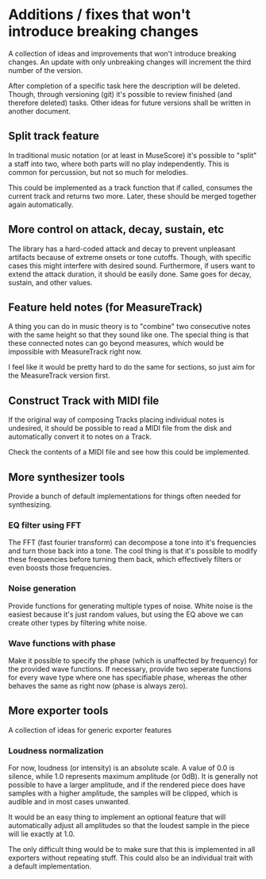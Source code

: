 # Additions / fixes that won't introduce breaking changes

A collection of ideas and improvements that won't introduce breaking changes.
An update with only unbreaking changes will increment the third number of the
version.

After completion of a specific task here the description will be deleted.
Though, through versioning (git) it's possible to review finished (and therefore
deleted) tasks. Other ideas for future versions shall be written in another
document.

## Split track feature

In traditional music notation (or at least in MuseScore) it's possible to
"split" a staff into two, where both parts will no play independently. This
is common for percussion, but not so much for melodies.

This could be implemented as a track function that if called, consumes the
current track and returns two more. Later, these should be merged together
again automatically.

## More control on attack, decay, sustain, etc

The library has a hard-coded attack and decay to prevent unpleasant artifacts
because of extreme onsets or tone cutoffs. Though, with specific cases this
might interfere with desired sound. Furthermore, if users want to extend the
attack duration, it should be easily done. Same goes for decay, sustain, and
other values.

## Feature held notes (for MeasureTrack)

A thing you can do in music theory is to "combine" two consecutive notes with
the same height so that they sound like one. The special thing is that these
connected notes can go beyond measures, which would be impossible with
MeasureTrack right now.

I feel like it would be pretty hard to do the same for sections, so just aim
for the MeasureTrack version first.

## Construct Track with MIDI file

If the original way of composing Tracks placing individual notes is undesired,
it should be possible to read a MIDI file from the disk and automatically
convert it to notes on a Track.

Check the contents of a MIDI file and see how this could be implemented.

## More synthesizer tools

Provide a bunch of default implementations for things often needed for
synthesizing.

### EQ filter using FFT

The FFT (fast fourier transform) can decompose a tone into it's frequencies and
turn those back into a tone. The cool thing is that it's possible to modify
these frequencies before turning them back, which effectively filters or even
boosts those frequencies.

### Noise generation

Provide functions for generating multiple types of noise. White noise is the
easiest because it's just random values, but using the EQ above we can create
other types by filtering white noise.

### Wave functions with phase

Make it possible to specify the phase (which is unaffected by frequency) for
the provided wave functions. If necessary, provide two seperate functions for
every wave type where one has specifiable phase, whereas the other behaves the
same as right now (phase is always zero).

## More exporter tools

A collection of ideas for generic exporter features

### Loudness normalization

For now, loudness (or intensity) is an absolute scale. A value of 0.0 is
silence, while 1.0 represents maximum amplitude (or 0dB). It is generally not
possible to have a larger amplitude, and if the rendered piece does have samples
with a higher amplitude, the samples will be clipped, which is audible and in
most cases unwanted.

It would be an easy thing to implement an optional feature that will
automatically adjust all amplitudes so that the loudest sample in the piece will
lie exactly at 1.0.

The only difficult thing would be to make sure that this is implemented in all
exporters without repeating stuff. This could also be an individual trait with
a default implementation.
